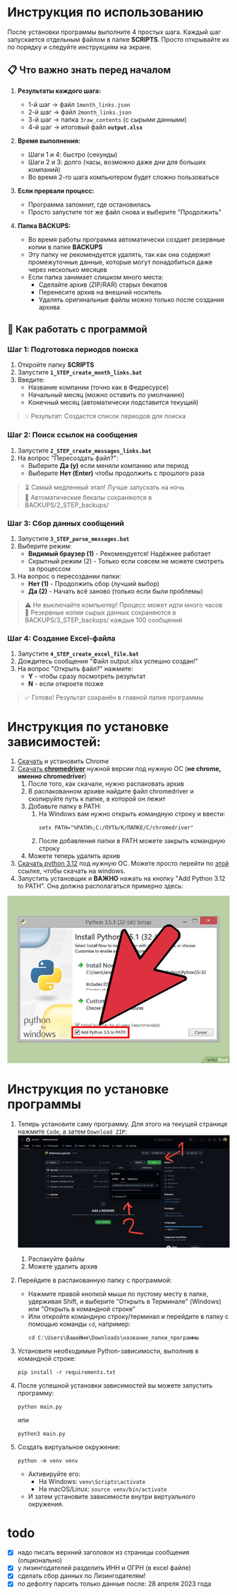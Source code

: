 # Инструкция по использованию

После установки программы выполните 4 простых шага. Каждый шаг запускается отдельным файлом в папке **SCRIPTS**. Просто открывайте их по порядку и следуйте инструкциям на экране.

## 📋 Что важно знать перед началом
1. **Результаты каждого шага:**
   - 1-й шаг → файл `1month_links.json`
   - 2-й шаг → файл `2month_links.json`
   - 3-й шаг → папка `3raw_contents` (с сырыми данными)
   - 4-й шаг → итоговый файл **`output.xlsx`**

2. **Время выполнения:**
   - Шаги 1 и 4: быстро (секунды)
   - Шаги 2 и 3: долго (часы, возможно даже дни для больших компаний)
   - Во время 2-го шага компьютером будет сложно пользоваться

3. **Если прервали процесс:**
   - Программа запомнит, где остановилась
   - Просто запустите тот же файл снова и выберите "Продолжить"

4. **Папка BACKUPS:**
   - Во время работы программа автоматически создает резервные копии в папке **BACKUPS**
   - Эту папку не рекомендуется удалять, так как она содержит промежуточные данные, которые могут понадобиться даже через несколько месяцев
   - Если папка занимает слишком много места:
     - Сделайте архив (ZIP/RAR) старых бекапов
     - Перенесите архив на внешний носитель
     - Удалять оригинальные файлы можно только после создания архива

## 🚀 Как работать с программой

### Шаг 1: Подготовка периодов поиска
1. Откройте папку **SCRIPTS**
2. Запустите **`1_STEP_create_month_links.bat`**
3. Введите:
   - Название компании (точно как в Федресурсе)
   - Начальный месяц (можно оставить по умолчанию)
   - Конечный месяц (автоматически подставится текущий)

> 💡 Результат: Создастся список периодов для поиска

### Шаг 2: Поиск ссылок на сообщения
1. Запустите **`2_STEP_create_messages_links.bat`**
2. На вопрос "Пересоздать файл?":
   - Выберите **Да (y)** если меняли компанию или период
   - Выберите **Нет (Enter)** чтобы продолжить с прошлого раза

> ⏳ Самый медленный этап! Лучше запускать на ночь  
> 🔄 Автоматические бекапы сохраняются в BACKUPS/2_STEP_backups/

### Шаг 3: Сбор данных сообщений
1. Запустите **`3_STEP_parse_messages.bat`**
2. Выберите режим:
   - **Видимый браузер (1)** - Рекомендуется! Надёжнее работает
   - Скрытный режим (2) - Только если совсем не можете смотреть за процессом
3. На вопрос о пересоздании папки:
   - **Нет (1)** - Продолжить сбор (лучший выбор)
   - **Да (2)** - Начать всё заново (только если были проблемы)

> ⚠️ Не выключайте компьютер! Процесс может идти много часов  
> 💾 Резервные копии сырых данных сохраняются в BACKUPS/3_STEP_backups/ каждые 100 сообщений

### Шаг 4: Создание Excel-файла
1. Запустите **`4_STEP_create_excel_file.bat`**
2. Дождитесь сообщения "Файл output.xlsx успешно создан!"
3. На вопрос "Открыть файл?" нажмите:
   - **Y** - чтобы сразу посмотреть результат
   - **N** - если откроете позже

> ✅ Готово! Результат сохранён в главной папке программы  

# Инструкция по установке зависимостей:
1. [Скачать](https://www.google.com/chrome/) и установить Chrome
2. [Скачать **chromedriver**](https://googlechromelabs.github.io/chrome-for-testing/) нужной версии под нужную ОС (**не chrome, именно chromedriver**)
   1. После того, как скачали, нужно распаковать архив
   2. В распакованном архиве найдите файл chromedriver и скопируйте путь к папке, в которой он лежит
   3. Добавьте папку в PATH:
      1. На Windows вам нужно открыть командную строку и ввести:
          ```
          setx PATH="%PATH%;C:/ПУТЬ/К/ПАПКЕ/С/chromedriver"
          ```
      2. После добавления папки в PATH можете закрыть командную строку
   4. Можете теперь удалить архив
3. [Скачать python 3.12](https://www.python.org/downloads/release/python-3120/) под нужную ОС. Можете просто перейти по [этой](https://www.python.org/ftp/python/3.12.0/python-3.12.0-amd64.exe) ссылке, чтобы скачать на windows.
4. Запустить установщик и **ВАЖНО** нажать на кнопку "Add Python 3.12 to PATH". Она должна располагаться примерно здесь:

![add-to-PATH](picts/add-to-PATH.jpg)

# Инструкция по установке программы
1. Теперь установите саму программу. Для этого на текущей странице нажмите `Code`, а затем `Download ZIP`:
![zip-install-guide](picts/zip-install-guide.jpg)
   1. Распакуйте файлы
   2. Можете удалить архив
2. Перейдите в распакованную папку с программой:
   - Нажмите правой кнопкой мыши по пустому месту в папке, удерживая Shift, и выберите "Открыть в Терминале" (Windows) или "Открыть в командной строке"
   - Или откройте командную строку/терминал и перейдите в папку с помощью команды `cd`, например:
     ```
     cd C:\Users\ВашеИмя\Downloads\название_папки_программы
     ```

3. Установите необходимые Python-зависимости, выполнив в командной строке:
   ```
   pip install -r requirements.txt
   ```

4. После успешной установки зависимостей вы можете запустить программу:
   ```
   python main.py
   ```
   или
   ```
   python3 main.py
   ```

5. Создать виртуальное окружение:
   ```
   python -m venv venv
   ```
   - Активируйте его:
     - На Windows: `venv\Scripts\activate`
     - На macOS/Linux: `source venv/bin/activate`
   - И затем установите зависимости внутри виртуального окружения.

# todo
- [x] надо писать верхний заголовок из страницы сообщения (опционально)
- [x] у лизингодателей разделить ИНН и ОГРН (в excel файле)
- [x] сделать сбор данных по Лизингодателям!
- [x] по дефолту парсить только данные после: 28 апреля 2023 года